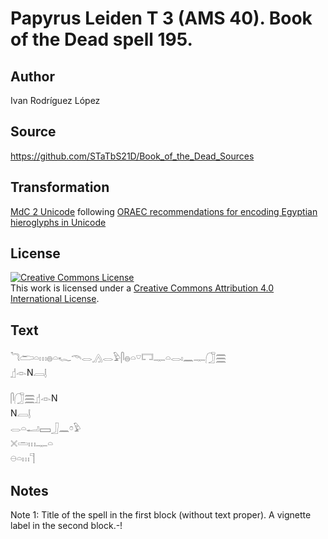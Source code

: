 # Papyrus Leiden T 3 (AMS 40). Book of the Dead spell 195.

## Author 

Ivan Rodríguez López

## Source 

https://github.com/STaTbS21D/Book_of_the_Dead_Sources

## Transformation 

[MdC 2 Unicode](https://statbs21d.github.io/mdc2unicode.html) following [ORAEC recommendations for encoding Egyptian hieroglyphs in Unicode](https://github.com/oraec/recommendations-encoding-hieroglyphs)

## License 

<a rel="license" href="http://creativecommons.org/licenses/by/4.0/"><img alt="Creative Commons License" style="border-width:0" src="https://i.creativecommons.org/l/by/4.0/88x31.png" /></a><br />This work is licensed under a <a rel="license" href="http://creativecommons.org/licenses/by/4.0/">Creative Commons Attribution 4.0 International License</a>.

## Text 

<hiero><rubrum>𓆓𓂧𓏏𓏥𓐍𓏏𓆑𓄭𓂋𓂻𓂋𓅱𓋴𓐍𓏏𓎺𓉐𓊃𓏏𓂋𓏤𓈖𓊃𓃂𓈗</rubrum><br>
𓊨𓁹N𓐙𓊤<br>
<br>
𓋴𓃂𓈗𓊨𓁹N<br>
N𓐙𓊤<br>
𓂋𓏏𓂝𓈙𓃀𓈖𓏌𓅱<br>
𓏴𓏛𓏥𓊃𓏏<br>
𓇷𓏏𓏥𓊹<br></hiero>

## Notes 

Note  1: Title of the spell in the first block (without text proper). A vignette label in the second block.-!